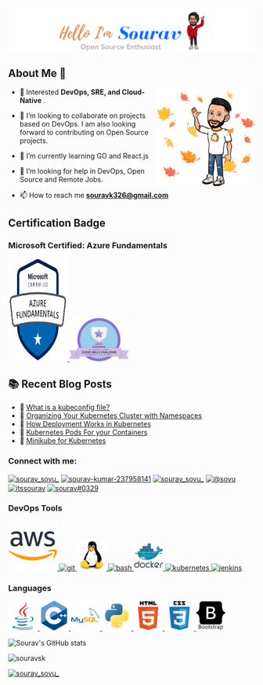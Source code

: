 
![name](image/name.png)
## About Me :wave:
<a href="https://twitter.com/sourav_sovu_" target="_blank"><img src="image/avtar.png" align="right"></a>

- 🌱 Interested **DevOps, SRE, and Cloud-Native** .

- 🌱 I’m looking to collaborate on projects based on DevOps. I am also looking forward to contributing on Open Source projects.

- 🌱 I’m currently learning GO and React.js

- 🌱 I’m looking for help in DevOps, Open Source and Remote Jobs.

- 📫 How to reach me **souravk326@gmail.com**

##  Certification Badge
### Microsoft Certified: Azure Fundamentals

<p float="left">
  <a href="https://www.credly.com/badges/d60b63e6-571c-48ef-996e-d80f93d4cf6d/public_url" target="blank">
     <img src="image/AZ-900.png" alt="AZ-900" height="210" width="24%"/>
 </a>
 <img src="image/unnamed.png" alt="azure-cloud" width="24%"/>
</p>

## :books: Recent Blog Posts
<!-- BLOGPOSTS:START -->
 - 🚀 [What is a kubeconfig file?](https://souravk.hashnode.dev/kubeconfig)
 - 💯 [Organizing Your Kubernetes Cluster with Namespaces](https://souravk.hashnode.dev/k8s-ns)
 - 🚀 [How Deployment Works in Kubernetes](https://souravk.hashnode.dev/deployment)
 - 🚀 [Kubernetes Pods For your Containers](https://souravk.hashnode.dev/pods)
 - 🌮 [Minikube for Kubernetes](https://souravk.hashnode.dev/minikube-for-kubernetes)<!-- BLOGPOSTS:END -->

<h3 align="left">Connect with me:</h3>
<p align="left">
<a href="https://twitter.com/sourav_sovu_" target="blank"><img align="center" src="https://raw.githubusercontent.com/rahuldkjain/github-profile-readme-generator/master/src/images/icons/Social/twitter.svg" alt="sourav_sovu_" height="30" width="30" /></a>
<a href="https://linkedin.com/in/sourav-kumar-237958141" target="blank"><img align="center" src="https://raw.githubusercontent.com/rahuldkjain/github-profile-readme-generator/master/src/images/icons/Social/linked-in-alt.svg" alt="sourav-kumar-237958141" height="30" width="30" /></a>
<a href="https://instagram.com/sourav_sovu_" target="blank"><img align="center" src="https://raw.githubusercontent.com/rahuldkjain/github-profile-readme-generator/master/src/images/icons/Social/instagram.svg" alt="sourav_sovu_" height="30" width="30" /></a>
<a href="https://hashnode.com/@sovu" target="blank"><img align="center" src="https://raw.githubusercontent.com/rahuldkjain/github-profile-readme-generator/master/src/images/icons/Social/hashnode.svg" alt="@sovu" height="30" width="30" /></a>
<a href="https://www.leetcode.com/itssourav" target="blank"><img align="center" src="https://raw.githubusercontent.com/rahuldkjain/github-profile-readme-generator/master/src/images/icons/Social/leet-code.svg" alt="itssourav" height="30" width="30" /></a>
<a href="https://discord.gg/sourav#0329" target="blank"><img align="center" src="https://raw.githubusercontent.com/rahuldkjain/github-profile-readme-generator/master/src/images/icons/Social/discord.svg" alt="sourav#0329" height="30" width="30" /></a>
</p>

<h3 align="left">DevOps Tools</h3>

<p align="left"> <a href="https://aws.amazon.com" target="_blank" rel="noreferrer"> <img src="https://raw.githubusercontent.com/devicons/devicon/master/icons/amazonwebservices/amazonwebservices-original-wordmark.svg" alt="aws" width="100" height="100"/> </a> <a href="https://git-scm.com/" target="_blank" rel="noreferrer"> <img src="https://www.vectorlogo.zone/logos/git-scm/git-scm-icon.svg" alt="git" width="60" height="60"/> </a>  <a href="https://www.linux.org/" target="_blank" rel="noreferrer"> <img src="https://raw.githubusercontent.com/devicons/devicon/master/icons/linux/linux-original.svg" alt="linux" width="60" height="60"/> </a>  <a href="https://www.gnu.org/software/bash/" target="_blank" rel="noreferrer"><img src="https://www.vectorlogo.zone/logos/gnu_bash/gnu_bash-icon.svg" alt="bash" width="60" height="60"/> </a> <a href="https://www.docker.com/" target="_blank" rel="noreferrer"> <img src="https://raw.githubusercontent.com/devicons/devicon/master/icons/docker/docker-original-wordmark.svg" alt="docker" width="60" height="60"/> </a>  <a href="https://kubernetes.io" target="_blank" rel="noreferrer"> <img src="https://www.vectorlogo.zone/logos/kubernetes/kubernetes-icon.svg" alt="kubernetes" width="60" height="60"/> </a>  <a href="https://www.jenkins.io" target="_blank" rel="noreferrer"> <img src="https://www.vectorlogo.zone/logos/jenkins/jenkins-icon.svg" alt="jenkins" width="60" height="60"/> </a>

<h3 align="left">Languages</h3>

 <a href="https://www.java.com" target="_blank" rel="noreferrer"> <img src="https://raw.githubusercontent.com/devicons/devicon/master/icons/java/java-original.svg" alt="java" width="60" height="60"/> </a>   <a href="https://www.w3schools.com/cpp/" target="_blank" rel="noreferrer"> <img src="https://raw.githubusercontent.com/devicons/devicon/master/icons/cplusplus/cplusplus-original.svg" alt="cplusplus" width="60" height="60"/> </a>  <a href="https://www.mysql.com/" target="_blank" rel="noreferrer"> <img src="https://raw.githubusercontent.com/devicons/devicon/master/icons/mysql/mysql-original-wordmark.svg" alt="mysql" width="60" height="60"/> </a>  <a href="https://www.python.org" target="_blank" rel="noreferrer"> <img src="https://raw.githubusercontent.com/devicons/devicon/master/icons/python/python-original.svg" alt="python" width="60" height="60"/> </a>  <a href="https://www.w3.org/html/" target="_blank" rel="noreferrer"> <img src="https://raw.githubusercontent.com/devicons/devicon/master/icons/html5/html5-original-wordmark.svg" alt="html5" width="60" height="60"/> </a>  <a href="https://www.w3schools.com/css/" target="_blank" rel="noreferrer"> <img src="https://raw.githubusercontent.com/devicons/devicon/master/icons/css3/css3-original-wordmark.svg" alt="css3" width="60" height="60"/> </a>  <a href="https://getbootstrap.com" target="_blank" rel="noreferrer"> <img src="https://raw.githubusercontent.com/devicons/devicon/master/icons/bootstrap/bootstrap-plain-wordmark.svg" alt="bootstrap" width="60" height="60"/> </a> 

![Sourav's GitHub stats](https://github-readme-stats.vercel.app/api?username=souravsk&show_icons=true&theme=radical)
  
<p align="left"> <img src="https://komarev.com/ghpvc/?username=souravsk&label=Profile%20views&color=0e75b6&style=flat" alt="souravsk" /> </p>
  <p align="left"> <a href="https://twitter.com/sourav_sovu_" target="blank"><img src="https://img.shields.io/twitter/follow/sourav_sovu_?logo=twitter&style=for-the-badge" alt="sourav_sovu_" /></a> </p>  
  
<!--


<h3 align="left">Other Software</h3>

<a href="https://www.adobe.com/in/products/illustrator.html" target="_blank" rel="noreferrer"> <img src="https://www.vectorlogo.zone/logos/adobe_illustrator/adobe_illustrator-icon.svg" alt="illustrator" width="60" height="60"/> </a>  <a href="https://www.photoshop.com/en" target="_blank" rel="noreferrer"> <img src="https://raw.githubusercontent.com/devicons/devicon/master/icons/photoshop/photoshop-line.svg" alt="photoshop" width="60" height="60"/> </a>  <a href="https://www.adobe.com/products/xd.html" target="_blank" rel="noreferrer"> <img src="https://cdn.worldvectorlogo.com/logos/adobe-xd.svg" alt="xd" width="60" height="60"/> </a> </p>
  

<p><img align="left" src="https://github-readme-stats.vercel.app/api/top-langs?username=souravsk&show_icons=true&locale=en&layout=compact" alt="souravsk" /></p>

<p>&nbsp;<img align="center" src="https://github-readme-stats.vercel.app/api?username=souravsk&show_icons=true&locale=en" alt="souravsk" /></p>

<p align="left"> <img src="https://komarev.com/ghpvc/?username=souravsk&label=Profile%20views&color=0e75b6&style=flat" alt="souravsk" /> </p>

<p align="left"> <a href="https://github.com/ryo-ma/github-profile-trophy"><img src="https://github-profile-trophy.vercel.app/?username=souravsk" alt="souravsk" /></a> </p>
 --!>


